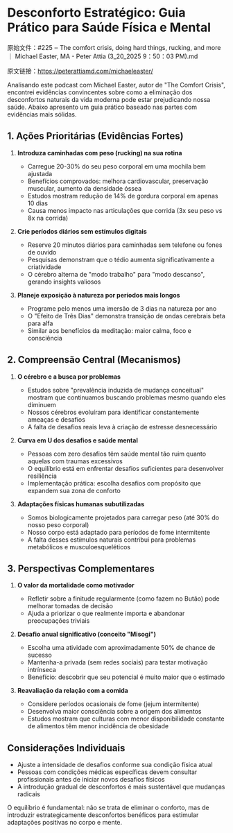 # Desconforto Estratégico: Guia Prático para Saúde Física e Mental

原始文件：#225 ‒ The comfort crisis, doing hard things, rucking, and more ｜ Michael Easter, MA - Peter Attia (3_20_2025 9：50：03 PM).md

原文链接：https://peterattiamd.com/michaeleaster/

<YouTube videoId="OHdp75ezdyY" />

Analisando este podcast com Michael Easter, autor de "The Comfort Crisis", encontrei evidências convincentes sobre como a eliminação dos desconfortos naturais da vida moderna pode estar prejudicando nossa saúde. Abaixo apresento um guia prático baseado nas partes com evidências mais sólidas.

## 1. Ações Prioritárias (Evidências Fortes)

1. **Introduza caminhadas com peso (rucking) na sua rotina**
   - Carregue 20-30% do seu peso corporal em uma mochila bem ajustada
   - Benefícios comprovados: melhora cardiovascular, preservação muscular, aumento da densidade óssea
   - Estudos mostram redução de 14% de gordura corporal em apenas 10 dias
   - Causa menos impacto nas articulações que corrida (3x seu peso vs 8x na corrida)

2. **Crie períodos diários sem estímulos digitais**
   - Reserve 20 minutos diários para caminhadas sem telefone ou fones de ouvido
   - Pesquisas demonstram que o tédio aumenta significativamente a criatividade
   - O cérebro alterna de "modo trabalho" para "modo descanso", gerando insights valiosos

3. **Planeje exposição à natureza por períodos mais longos**
   - Programe pelo menos uma imersão de 3 dias na natureza por ano
   - O "Efeito de Três Dias" demonstra transição de ondas cerebrais beta para alfa
   - Similar aos benefícios da meditação: maior calma, foco e consciência

## 2. Compreensão Central (Mecanismos)

1. **O cérebro e a busca por problemas**
   - Estudos sobre "prevalência induzida de mudança conceitual" mostram que continuamos buscando problemas mesmo quando eles diminuem
   - Nossos cérebros evoluíram para identificar constantemente ameaças e desafios
   - A falta de desafios reais leva à criação de estresse desnecessário

2. **Curva em U dos desafios e saúde mental**
   - Pessoas com zero desafios têm saúde mental tão ruim quanto aquelas com traumas excessivos
   - O equilíbrio está em enfrentar desafios suficientes para desenvolver resiliência
   - Implementação prática: escolha desafios com propósito que expandem sua zona de conforto

3. **Adaptações físicas humanas subutilizadas**
   - Somos biologicamente projetados para carregar peso (até 30% do nosso peso corporal)
   - Nosso corpo está adaptado para períodos de fome intermitente
   - A falta desses estímulos naturais contribui para problemas metabólicos e musculoesqueléticos

## 3. Perspectivas Complementares

1. **O valor da mortalidade como motivador**
   - Refletir sobre a finitude regularmente (como fazem no Butão) pode melhorar tomadas de decisão
   - Ajuda a priorizar o que realmente importa e abandonar preocupações triviais

2. **Desafio anual significativo (conceito "Misogi")**
   - Escolha uma atividade com aproximadamente 50% de chance de sucesso
   - Mantenha-a privada (sem redes sociais) para testar motivação intrínseca
   - Benefício: descobrir que seu potencial é muito maior que o estimado

3. **Reavaliação da relação com a comida**
   - Considere períodos ocasionais de fome (jejum intermitente)
   - Desenvolva maior consciência sobre a origem dos alimentos
   - Estudos mostram que culturas com menor disponibilidade constante de alimentos têm menor incidência de obesidade

## Considerações Individuais

- Ajuste a intensidade de desafios conforme sua condição física atual
- Pessoas com condições médicas específicas devem consultar profissionais antes de iniciar novos desafios físicos
- A introdução gradual de desconfortos é mais sustentável que mudanças radicais

O equilíbrio é fundamental: não se trata de eliminar o conforto, mas de introduzir estrategicamente desconfortos benéficos para estimular adaptações positivas no corpo e mente.